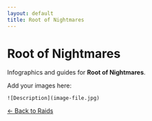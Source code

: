 ```yaml
---
layout: default
title: Root of Nightmares
---
```


<div class="container">
<h1>Root of Nightmares</h1>
<p>Infographics and guides for <strong>Root of Nightmares</strong>.</p>

<p>Add your images here:</p>
<p><code>![Description](image-file.jpg)</code></p>

<p><a href="index.html">← Back to Raids</a></p>
</div>
